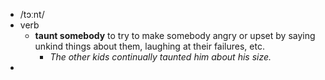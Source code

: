 - /tɔːnt/
- verb
	- **taunt somebody** to try to make somebody angry or upset by saying unkind things about them, laughing at their failures, etc.
		- *The other kids continually taunted him about his size.*
-